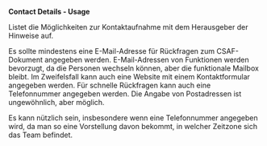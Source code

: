 **Contact Details - Usage**

Listet die Möglichkeiten zur Kontaktaufnahme mit dem Herausgeber der Hinweise auf.

Es sollte mindestens eine E-Mail-Adresse für Rückfragen zum CSAF-Dokument angegeben werden.
E-Mail-Adressen von Funktionen werden bevorzugt, da die Personen wechseln können, aber die funktionale Mailbox bleibt.
Im Zweifelsfall kann auch eine Website mit einem Kontaktformular angegeben werden.
Für schnelle Rückfragen kann auch eine Telefonnummer angegeben werden.
Die Angabe von Postadressen ist ungewöhnlich, aber möglich.

Es kann nützlich sein, insbesondere wenn eine Telefonnummer angegeben wird, da man so eine Vorstellung davon bekommt, in welcher Zeitzone sich das Team befindet.
